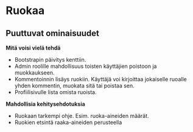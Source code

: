 # Ruokaa

## Puuttuvat ominaisuudet

**Mitä voisi vielä tehdä**
- Bootstrapin päivitys kenttiin.
- Admin roolille mahdollisuus toisten käyttäjien poistoon ja muokkaukseen.
- Kommentoinnin lisäys ruokiin. Käyttäjä voi kirjoittaa jokaiselle ruoalle yhden kommentin, muokata sitä tai poistaa sen.
- Profiilisivulle lista omista ruoista.

**Mahdollisia kehitysehdotuksia**
- Ruokaan tarkempi ohje. Esim. ruoka-aineiden määrät.
- Ruokien etsintä raaka-aineiden perusteella
